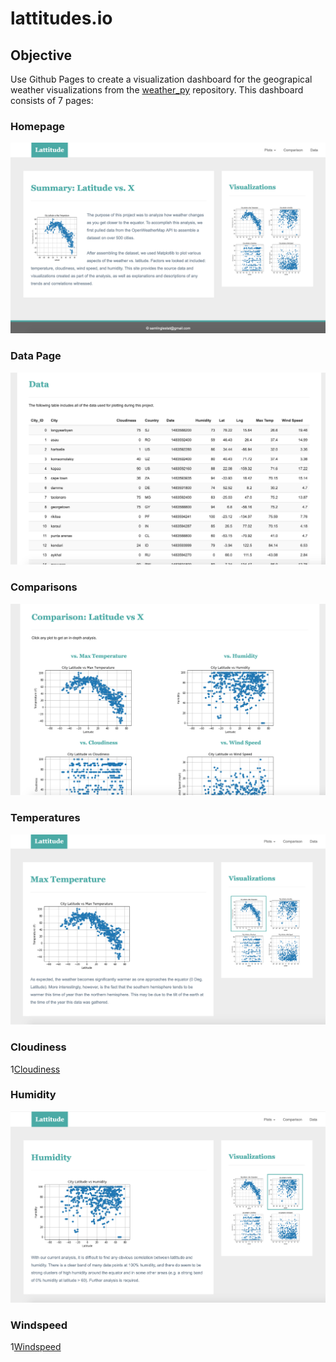 # lattitudes.io

## Objective
Use Github Pages to create a visualization dashboard for the geograpical weather visualizations from the [weather_py](https://github.com/SamLingle/weather-py) repository. This dashboard consists of 7 pages:
  ### Homepage
  ![homepage](https://github.com/SamLingle/SamLingle.Lattitudes.io/blob/master/assets/images/Homepage.png)
  
  ### Data Page
  ![Data](https://github.com/SamLingle/SamLingle.Lattitudes.io/blob/master/assets/images/Data.png)
  
  ### Comparisons
  ![Comparison](https://github.com/SamLingle/SamLingle.Lattitudes.io/blob/master/assets/images/Comparison.png)
  
  ### Temperatures
  ![Temps](https://github.com/SamLingle/SamLingle.Lattitudes.io/blob/master/assets/images/Max_Temp.png)
  
  ### Cloudiness
  1[Cloudiness](https://github.com/SamLingle/SamLingle.Lattitudes.io/blob/master/assets/images/Cloudiness.png)
  
  ### Humidity
  ![Humidity](https://github.com/SamLingle/SamLingle.Lattitudes.io/blob/master/assets/images/Humidity.png)
  
  ### Windspeed
  1[Windspeed](https://github.com/SamLingle/SamLingle.Lattitudes.io/blob/master/assets/images/Windspeed.png)
